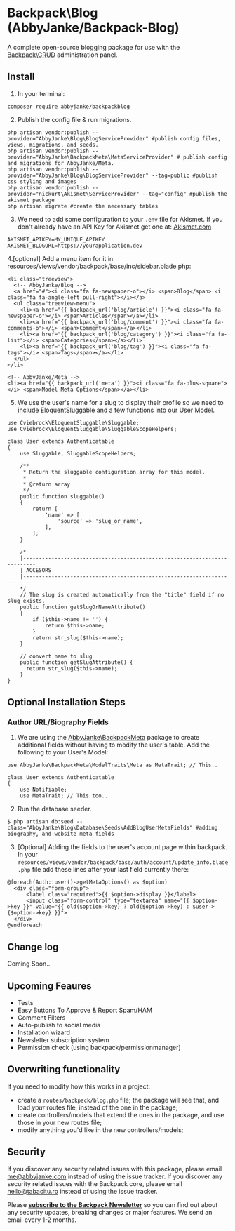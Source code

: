 # Backpack\Blog (AbbyJanke/Backpack-Blog)

A complete open-source blogging package for use with the [Backpack\CRUD](https://github.com/Laravel-Backpack/crud) administration panel.

## Install

1. In your terminal:
```
composer require abbyjanke/backpackblog
```

2. Publish the config file & run migrations.
```
php artisan vendor:publish --provider="AbbyJanke\Blog\BlogServiceProvider" #publish config files, views, migrations, and seeds.
php artisan vendor:publish --provider="AbbyJanke\BackpackMeta\MetaServiceProvider" # publish config and migrations for AbbyJanke/Meta.
php artisan vendor:publish --provider="AbbyJanke\Blog\BlogServiceProvider" --tag=public #publish css styling and images
php artisan vendor:publish --provider="nickurt\Akismet\ServiceProvider" --tag="config" #publish the akismet package
php artisan migrate #create the necessary tables
```

3. We need to add some configuration to your `.env` file for Akismet. If you don't already have an API Key for Akismet get one at: [Akismet.com](https://akismet.com/)

```
AKISMET_APIKEY=MY_UNIQUE_APIKEY
AKISMET_BLOGURL=https://yourapplication.dev
```

4.[optional] Add a menu item for it in resources/views/vendor/backpack/base/inc/sidebar.blade.php:
```
<li class="treeview">
  <!-- AbbyJanke/Blog -->
  <a href="#"><i class="fa fa-newspaper-o"></i> <span>Blog</span> <i class="fa fa-angle-left pull-right"></i></a>
  <ul class="treeview-menu">
    <li><a href="{{ backpack_url('blog/article') }}"><i class="fa fa-newspaper-o"></i> <span>Articles</span></a></li>
    <li><a href="{{ backpack_url('blog/comment') }}"><i class="fa fa-comments-o"></i> <span>Comment</span></a></li>
    <li><a href="{{ backpack_url('blog/category') }}"><i class="fa fa-list"></i> <span>Categories</span></a></li>
    <li><a href="{{ backpack_url('blog/tag') }}"><i class="fa fa-tags"></i> <span>Tags</span></a></li>
  </ul>
</li>

<!-- AbbyJanke/Meta -->
<li><a href="{{ backpack_url('meta') }}"><i class="fa fa-plus-square"></i> <span>Model Meta Options</span></a></li>
```

5. We use the user's name for a slug to display their profile so we need to include EloquentSluggable and a few functions into our User Model.

```
use Cviebrock\EloquentSluggable\Sluggable;
use Cviebrock\EloquentSluggable\SluggableScopeHelpers;

class User extends Authenticatable
{
    use Sluggable, SluggableScopeHelpers;

    /**
     * Return the sluggable configuration array for this model.
     *
     * @return array
     */
    public function sluggable()
    {
        return [
            'name' => [
                'source' => 'slug_or_name',
            ],
        ];
    }

    /*
    |--------------------------------------------------------------------------
    | ACCESORS
    |--------------------------------------------------------------------------
    */
    // The slug is created automatically from the "title" field if no slug exists.
    public function getSlugOrNameAttribute()
    {
        if ($this->name != '') {
            return $this->name;
        }
        return str_slug($this->name);
    }

    // convert name to slug
    public function getSlugAttribute() {
      return str_slug($this->name);
    }
}
```

## Optional Installation Steps

### Author URL/Biography Fields

1. We are using the [AbbyJanke\BackpackMeta](https://github.com/AbbyJanke\BackpackMeta) package to create additional fields without having to modify the user's table. Add the following to your User's Model:

```
use AbbyJanke\BackpackMeta\ModelTraits\Meta as MetaTrait; // This..

class User extends Authenticatable
{
    use Notifiable;
    use MetaTrait; // This too..

```

2. Run the database seeder.
```
$ php artisan db:seed --class="AbbyJanke\Blog\Database\Seeds\AddBlogUserMetaFields" #adding biography, and website meta fields
```

3. [Optional] Adding the fields to the user's account page within backpack. In your `resources/views/vendor/backpack/base/auth/account/update_info.blade.php` file add these lines after your last field currently there:
```
@foreach(Auth::user()->getMetaOptions() as $option)
  <div class="form-group">
      <label class="required">{{ $option->display }}</label>
      <input class="form-control" type="textarea" name="{{ $option->key }}" value="{{ old($option->key) ? old($option->key) : $user->{$option->key} }}">
  </div>
@endforeach
```


## Change log

Coming Soon..

## Upcoming Feaures

- Tests
- Easy Buttons To Approve & Report Spam/HAM
- Comment Filters
- Auto-publish to social media
- Installation wizard
- Newsletter subscription system
- Permission check (using backpack/permissionmanager)

## Overwriting functionality

If you need to modify how this works in a project:
- create a ```routes/backpack/blog.php``` file; the package will see that, and load _your_ routes file, instead of the one in the package;
- create controllers/models that extend the ones in the package, and use those in your new routes file;
- modify anything you'd like in the new controllers/models;

## Security

If you discover any security related issues with this package, please email me@abbyjanke.com instead of using the issue tracker.
If you discover any security related issues with the Backpack core, please email hello@tabacitu.ro instead of using the issue tracker.

Please **[subscribe to the Backpack Newsletter](http://eepurl.com/bUEGjf)** so you can find out about any security updates, breaking changes or major features. We send an email every 1-2 months.
